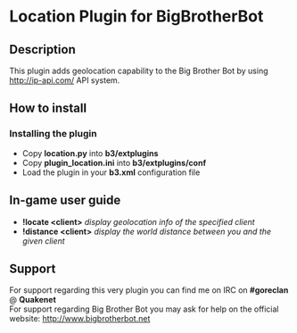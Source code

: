 Location Plugin for BigBrotherBot
=================================

## Description

This plugin adds geolocation capability to the Big Brother Bot by using http://ip-api.com/ API system.

## How to install

### Installing the plugin

* Copy **location.py** into **b3/extplugins**
* Copy **plugin_location.ini** into **b3/extplugins/conf**
* Load the plugin in your **b3.xml** configuration file

## In-game user guide

* **!locate &lt;client&gt;** *display geolocation info of the specified client*
* **!distance &lt;client&gt;** *display the world distance between you and the given client*

## Support

For support regarding this very plugin you can find me on IRC on **#goreclan** @ **Quakenet**<br>
For support regarding Big Brother Bot you may ask for help on the official website: http://www.bigbrotherbot.net
